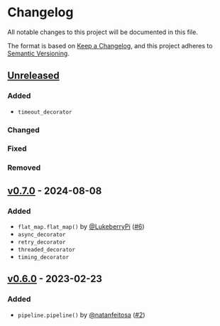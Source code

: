 # Changelog

All notable changes to this project will be documented in this file.

The format is based on [Keep a Changelog](https://keepachangelog.com/en/1.0.0/),
and this project adheres to [Semantic Versioning](https://semver.org/spec/v2.0.0.html).

## [Unreleased](https://github.com/natanfeitosa/pyfunctools/compare/v0.6.0...HEAD)

### Added
- `timeout_decorator`

### Changed

### Fixed

### Removed

## [v0.7.0](https://github.com/natanfeitosa/pyfunctools/compare/v0.7.0...v0.6.0) - 2024-08-08

### Added

- `flat_map.flat_map()` by [@LukeberryPi](https://github.com/LukeberryPi/) ([#6](https://github.com/natanfeitosa/pyfunctools/pull/6))
- `async_decorator`
- `retry_decorator`
- `threaded_decorator`
- `timing_decorator`

## [v0.6.0](https://github.com/natanfeitosa/pyfunctools/releases/tag/v0.6.0) - 2023-02-23

### Added

- `pipeline.pipeline()` by [@natanfeitosa](https://github.com/natanfeitosa/) ([#2](https://github.com/natanfeitosa/pyfunctools/issues/2))

